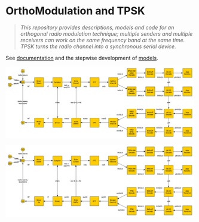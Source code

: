 # OrthoModulation and TPSK

> *This repository provides descriptions, models and code for an
> orthogonal radio modulation technique; multiple senders and
> multiple receivers can work on the same frequency band at the
> same time.  TPSK turns the radio channel into a synchronous serial
> device.*

See [documentation](doc/) and the stepwise development of [models](models/).

![OM stack with AX.25 + NRZI + BPSK](doc/orthomod-bpsk.png)

![OM stack with AX.25 + TPSK](doc/orthomod-tpsk.png)

